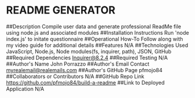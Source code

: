 
  
  # README GENERATOR

  ##Description
  Compile user data and generate professional ReadMe file using node.js and associated modules
  ##Installation Instructions
  Run 'node index.js' to initate questionnaire
  ##Operational How-To
  Follow along with my video guide for additional details
  ##Features
  N/A
  ##Technologies Used
  JavaScript, Node.js, Node modules(fs, inquirer, path), JSON, GitHub
  ##Required Dependencies
  Inquirer@8.2.4
  ##Required Testing
  N/A
  ##Author's Name
  John Porrazzo
  ##Author's Email Contact
  myrealemail@realemails.com
  ##Author's GitHub Page
  pfmojo84
  ##Collaborators or Contributors
  N/A
  ##GitHub Repo Link
  https://github.com/pfmojo84/build-a-readme
  ##Link to Deployed Application
  N/A


